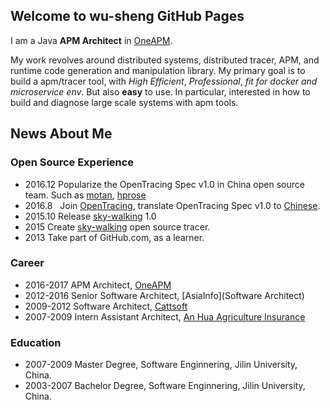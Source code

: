 ## Welcome to wu-sheng GitHub Pages

I am a Java **APM Architect** in [OneAPM](http://www.oneapm.com).

My work revolves around distributed systems, distributed tracer, APM, and runtime code generation and manipulation library. My primary goal is to build a apm/tracer tool, with _High Efficient_, _Professional_, _fit for docker and microservice env_. But also **easy** to use. In particular, interested in how to build and diagnose large scale systems with apm tools.

## News About Me

### Open Source Experience
* 2016.12  Popularize the OpenTracing Spec v1.0 in China open source team. Such as [motan](https://github.com/weibocom/motan), [hprose](https://github.com/hprose)
* 2016.8   Join [OpenTracing](http://opentracing.io), translate OpenTracing Spec v1.0 to [Chinese](http://opentracing.io/documentation/pages/translations.html).
* 2015.10  Release [sky-walking](https://github.com/wu-sheng/sky-walking) 1.0
* 2015     Create [sky-walking](https://github.com/wu-sheng/sky-walking) open source tracer.
* 2013     Take part of GitHub.com, as a learner.

### Career
* 2016-2017 APM Architect, [OneAPM](http://www.oneapm.com)
* 2012-2016 Senior Software Architect, [AsiaInfo](Software Architect)
* 2009-2012 Software Architect, [Cattsoft](http://www.cattsoft.com)
* 2007-2009 Intern Assistant Architect, [An Hua Agriculture Insurance](http://www.ahic.com.cn)

### Education
* 2007-2009 Master Degree, Software Enginnering, Jilin University, China.
* 2003-2007 Bachelor Degree, Software Enginnering, Jilin University, China.
